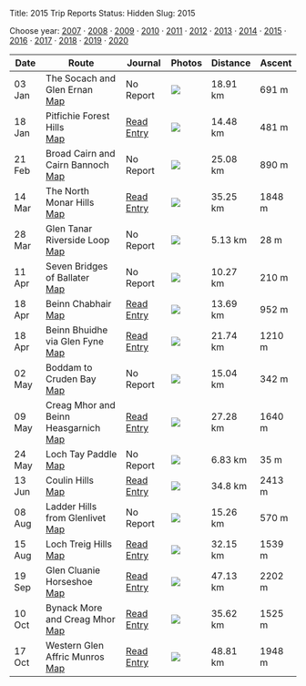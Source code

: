 Title: 2015 Trip Reports
Status: Hidden
Slug: 2015

<p>Choose year: <a href='/reports/2007/'>2007</a> &middot; <a href='/reports/2008/'>2008</a> &middot; <a href='/reports/2009/'>2009</a> &middot; <a href='/reports/2010/'>2010</a> &middot; <a href='/reports/2011/'>2011</a> &middot; <a href='/reports/2012/'>2012</a> &middot; <a href='/reports/2013/'>2013</a> &middot; <a href='/reports/2014/'>2014</a> &middot; <a href='/reports/2015/'>2015</a> &middot; <a href='/reports/2016/'>2016</a> &middot; <a href='/reports/2017/'>2017</a> &middot; <a href='/reports/2018/'>2018</a> &middot; <a href='/reports/2019/'>2019</a> &middot; <a href='/reports/2020/'>2020</a> </p>

<table class='list'>
<thead>
<tr class='list'>
<th class='list'>Date</th>
<th class='list'>Route</th>
<th class='list'>Journal</th>
<th class='list'>Photos</th>
<th class='list'>Distance</th>
<th class='list'>Ascent</th>
</tr>
</thead>

<tbody>

<tr class='list'>
<td class='list'>03 Jan</td>
<td class='list'>The Socach and Glen Ernan<br /><a href='https://invertedworld.co.uk/hillwalking/trip/250'>Map</a></td>
<td class='list'>No Report</td>
<td class='list'><a href='https://www.flickr.com/photos/black_friction/sets/72157650084730592'><img src='https://farm8.staticflickr.com/7547/15998981490_d4b33c74c5_s.jpg' ></a></td>
<td class='list'>18.91 km</td>
<td class='list'>691 m</td>
</tr>

<tr class='list'>
<td class='list'>18 Jan</td>
<td class='list'>Pitfichie Forest Hills<br /><a href='https://invertedworld.co.uk/hillwalking/trip/227'>Map</a></td>
<td class='list'><a href='/blog/2015/01/pitfichie-forest/'>Read Entry</a></td>
<td class='list'><a href='https://www.flickr.com/photos/black_friction/sets/72157651390916262'><img src='https://farm8.staticflickr.com/7531/16129446749_ffde5ec85e_s.jpg' ></a></td>
<td class='list'>14.48 km</td>
<td class='list'>481 m</td>
</tr>

<tr class='list'>
<td class='list'>21 Feb</td>
<td class='list'>Broad Cairn and Cairn Bannoch<br /><a href='https://invertedworld.co.uk/hillwalking/trip/430'>Map</a></td>
<td class='list'>No Report</td>
<td class='list'><a href='https://www.flickr.com/photos/black_friction/sets/72157660260617604'><img src='https://farm1.staticflickr.com/614/23797708071_d88fcda344_s.jpg' ></a></td>
<td class='list'>25.08 km</td>
<td class='list'>890 m</td>
</tr>

<tr class='list'>
<td class='list'>14 Mar</td>
<td class='list'>The North Monar Hills<br /><a href='https://invertedworld.co.uk/hillwalking/trip/226'>Map</a></td>
<td class='list'><a href='/blog/2015/03/north-monar-hills/'>Read Entry</a></td>
<td class='list'><a href='https://www.flickr.com/photos/black_friction/sets/72157650914785867'><img src='https://farm8.staticflickr.com/7584/16639800780_bf5eddc27f_s.jpg' ></a></td>
<td class='list'>35.25 km</td>
<td class='list'>1848 m</td>
</tr>

<tr class='list'>
<td class='list'>28 Mar</td>
<td class='list'>Glen Tanar Riverside Loop<br /><a href='https://invertedworld.co.uk/hillwalking/trip/238'>Map</a></td>
<td class='list'>No Report</td>
<td class='list'><a href='https://www.flickr.com/photos/black_friction/sets/72157662493470511'><img src='https://farm8.staticflickr.com/7643/16931435416_850bfac30c_s.jpg' ></a></td>
<td class='list'>5.13 km</td>
<td class='list'>28 m</td>
</tr>

<tr class='list'>
<td class='list'>11 Apr</td>
<td class='list'>Seven Bridges of Ballater<br /><a href='https://invertedworld.co.uk/hillwalking/trip/432'>Map</a></td>
<td class='list'>No Report</td>
<td class='list'><a href='https://www.flickr.com/photos/black_friction/sets/72157662493470511'><img src='https://live.staticflickr.com/7643/16931435416_850bfac30c_s.jpg' ></a></td>
<td class='list'>10.27 km</td>
<td class='list'>210 m</td>
</tr>

<tr class='list'>
<td class='list'>18 Apr</td>
<td class='list'>Beinn Chabhair<br /><a href='https://invertedworld.co.uk/hillwalking/trip/429'>Map</a></td>
<td class='list'><a href='/blog/2015/04/beinn-chabhair/'>Read Entry</a></td>
<td class='list'><a href='https://www.flickr.com/photos/black_friction/sets/72157651721740408'><img src='https://farm9.staticflickr.com/8773/17236867142_9e1d10a9a1_s.jpg' ></a></td>
<td class='list'>13.69 km</td>
<td class='list'>952 m</td>
</tr>

<tr class='list'>
<td class='list'>18 Apr</td>
<td class='list'>Beinn Bhuidhe via Glen Fyne<br /><a href='https://invertedworld.co.uk/hillwalking/trip/433'>Map</a></td>
<td class='list'><a href='/blog/2015/04/beinn-bhuidhe/'>Read Entry</a></td>
<td class='list'><a href='https://www.flickr.com/photos/black_friction/sets/72157651652257067'><img src='https://farm8.staticflickr.com/7725/17045046439_158d73a0a0_s.jpg' ></a></td>
<td class='list'>21.74 km</td>
<td class='list'>1210 m</td>
</tr>

<tr class='list'>
<td class='list'>02 May</td>
<td class='list'>Boddam to Cruden Bay<br /><a href='https://invertedworld.co.uk/hillwalking/trip/95'>Map</a></td>
<td class='list'>No Report</td>
<td class='list'><a href='https://www.flickr.com/photos/black_friction/sets/72157652264999946'><img src='https://live.staticflickr.com/8841/17164942708_1f4b93fd87_s.jpg' ></a></td>
<td class='list'>15.04 km</td>
<td class='list'>342 m</td>
</tr>

<tr class='list'>
<td class='list'>09 May</td>
<td class='list'>Creag Mhor and Beinn Heasgarnich<br /><a href='https://invertedworld.co.uk/hillwalking/trip/436'>Map</a></td>
<td class='list'><a href='/blog/2015/05/creag-mhor/'>Read Entry</a></td>
<td class='list'><a href='https://www.flickr.com/photos/black_friction/sets/72157652470825683'><img src='https://live.staticflickr.com/3860/18782742528_80160594a1_s.jpg' ></a></td>
<td class='list'>27.28 km</td>
<td class='list'>1640 m</td>
</tr>

<tr class='list'>
<td class='list'>24 May</td>
<td class='list'>Loch Tay Paddle<br /><a href='https://invertedworld.co.uk/hillwalking/trip/111'>Map</a></td>
<td class='list'>No Report</td>
<td class='list'><a href='https://www.flickr.com/photos/black_friction/sets/72157653039300568'><img src='https://farm9.staticflickr.com/8851/18091909752_575b8fcd21_s.jpg' ></a></td>
<td class='list'>6.83 km</td>
<td class='list'>35 m</td>
</tr>

<tr class='list'>
<td class='list'>13 Jun</td>
<td class='list'>Coulin Hills<br /><a href='https://invertedworld.co.uk/hillwalking/trip/434'>Map</a></td>
<td class='list'><a href='/blog/2015/06/coulin-forest-hills/'>Read Entry</a></td>
<td class='list'><a href='https://www.flickr.com/photos/black_friction/sets/72157656967469070'><img src='https://farm4.staticflickr.com/3703/18840022659_650629fb55_s.jpg' ></a></td>
<td class='list'>34.8 km</td>
<td class='list'>2413 m</td>
</tr>

<tr class='list'>
<td class='list'>08 Aug</td>
<td class='list'>Ladder Hills from Glenlivet<br /><a href='https://invertedworld.co.uk/hillwalking/trip/428'>Map</a></td>
<td class='list'>No Report</td>
<td class='list'><a href='https://www.flickr.com/photos/black_friction/sets/72157656564119498'><img src='https://live.staticflickr.com/406/20408022845_a4982bb7e8_s.jpg' ></a></td>
<td class='list'>15.26 km</td>
<td class='list'>570 m</td>
</tr>

<tr class='list'>
<td class='list'>15 Aug</td>
<td class='list'>Loch Treig Hills<br /><a href='https://invertedworld.co.uk/hillwalking/trip/435'>Map</a></td>
<td class='list'><a href='/blog/2015/08/east-loch-treig/'>Read Entry</a></td>
<td class='list'><a href='https://www.flickr.com/photos/black_friction/sets/72157657487206871'><img src='https://farm1.staticflickr.com/699/20690424176_9f418a4abf_s.jpg' ></a></td>
<td class='list'>32.15 km</td>
<td class='list'>1539 m</td>
</tr>

<tr class='list'>
<td class='list'>19 Sep</td>
<td class='list'>Glen Cluanie Horseshoe<br /><a href='https://invertedworld.co.uk/hillwalking/trip/258'>Map</a></td>
<td class='list'><a href='/blog/2015/09/cluanie-horseshoe/'>Read Entry</a></td>
<td class='list'><a href='https://www.flickr.com/photos/black_friction/sets/72157658930755201'><img src='https://farm1.staticflickr.com/661/21700251695_040e842098_s.jpg' ></a></td>
<td class='list'>47.13 km</td>
<td class='list'>2202 m</td>
</tr>

<tr class='list'>
<td class='list'>10 Oct</td>
<td class='list'>Bynack More and Creag Mhor<br /><a href='https://invertedworld.co.uk/hillwalking/trip/92'>Map</a></td>
<td class='list'><a href='/blog/2015/10/bynack-more/'>Read Entry</a></td>
<td class='list'><a href='https://www.flickr.com/photos/black_friction/sets/72157652470825683'><img src='https://farm4.staticflickr.com/3860/18782742528_80160594a1_s.jpg' ></a></td>
<td class='list'>35.62 km</td>
<td class='list'>1525 m</td>
</tr>

<tr class='list'>
<td class='list'>17 Oct</td>
<td class='list'>Western Glen Affric Munros<br /><a href='https://invertedworld.co.uk/hillwalking/trip/453'>Map</a></td>
<td class='list'><a href='/blog/2015/10/west-affric/'>Read Entry</a></td>
<td class='list'><a href='https://www.flickr.com/photos/black_friction/sets/72157659635914468'><img src='https://farm1.staticflickr.com/668/22154595429_b9ecbb1765_s.jpg' ></a></td>
<td class='list'>48.81 km</td>
<td class='list'>1948 m</td>
</tr>

</tbody>
</table>
